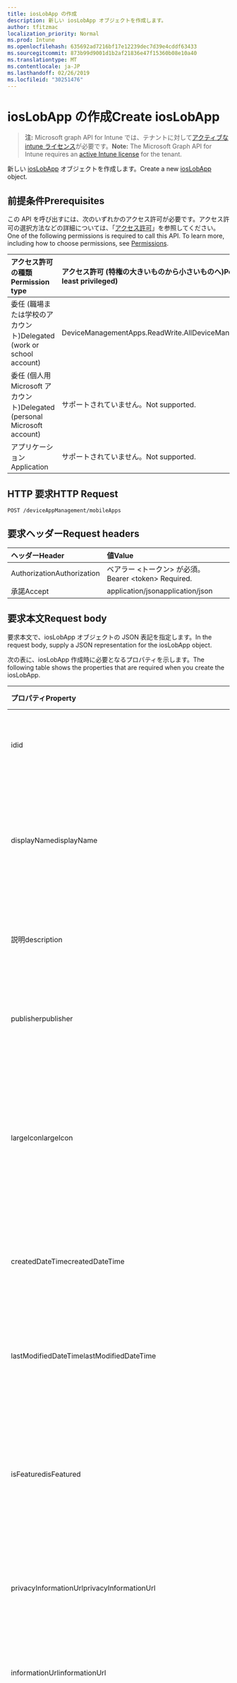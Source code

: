 ```yaml
---
title: iosLobApp の作成
description: 新しい iosLobApp オブジェクトを作成します。
author: tfitzmac
localization_priority: Normal
ms.prod: Intune
ms.openlocfilehash: 635692ad7216bf17e12239dec7d39e4cddf63433
ms.sourcegitcommit: 873b99d9001d1b2af21836e47f15360b08e10a40
ms.translationtype: MT
ms.contentlocale: ja-JP
ms.lasthandoff: 02/26/2019
ms.locfileid: "30251476"
---
```

# <a name="create-ioslobapp"></a><span data-ttu-id="18f56-103">iosLobApp の作成</span><span class="sxs-lookup"><span data-stu-id="18f56-103">Create iosLobApp</span></span>

> <span data-ttu-id="18f56-104">**注:** Microsoft graph API for Intune では、テナントに対して[アクティブな intune ライセンス](https://go.microsoft.com/fwlink/?linkid=839381)が必要です。</span><span class="sxs-lookup"><span data-stu-id="18f56-104">**Note:** The Microsoft Graph API for Intune requires an [active Intune license](https://go.microsoft.com/fwlink/?linkid=839381) for the tenant.</span></span>

<span data-ttu-id="18f56-105">新しい [iosLobApp](../resources/intune-apps-ioslobapp.md) オブジェクトを作成します。</span><span class="sxs-lookup"><span data-stu-id="18f56-105">Create a new [iosLobApp](../resources/intune-apps-ioslobapp.md) object.</span></span>

## <a name="prerequisites"></a><span data-ttu-id="18f56-106">前提条件</span><span class="sxs-lookup"><span data-stu-id="18f56-106">Prerequisites</span></span>
<span data-ttu-id="18f56-p101">この API を呼び出すには、次のいずれかのアクセス許可が必要です。アクセス許可の選択方法などの詳細については、「[アクセス許可](/concepts/permissions-reference.md)」を参照してください。</span><span class="sxs-lookup"><span data-stu-id="18f56-p101">One of the following permissions is required to call this API. To learn more, including how to choose permissions, see [Permissions](/concepts/permissions-reference.md).</span></span>

|<span data-ttu-id="18f56-109">アクセス許可の種類</span><span class="sxs-lookup"><span data-stu-id="18f56-109">Permission type</span></span>|<span data-ttu-id="18f56-110">アクセス許可 (特権の大きいものから小さいものへ)</span><span class="sxs-lookup"><span data-stu-id="18f56-110">Permissions (from most to least privileged)</span></span>|
|:---|:---|
|<span data-ttu-id="18f56-111">委任 (職場または学校のアカウント)</span><span class="sxs-lookup"><span data-stu-id="18f56-111">Delegated (work or school account)</span></span>|<span data-ttu-id="18f56-112">DeviceManagementApps.ReadWrite.All</span><span class="sxs-lookup"><span data-stu-id="18f56-112">DeviceManagementApps.ReadWrite.All</span></span>|
|<span data-ttu-id="18f56-113">委任 (個人用 Microsoft アカウント)</span><span class="sxs-lookup"><span data-stu-id="18f56-113">Delegated (personal Microsoft account)</span></span>|<span data-ttu-id="18f56-114">サポートされていません。</span><span class="sxs-lookup"><span data-stu-id="18f56-114">Not supported.</span></span>|
|<span data-ttu-id="18f56-115">アプリケーション</span><span class="sxs-lookup"><span data-stu-id="18f56-115">Application</span></span>|<span data-ttu-id="18f56-116">サポートされていません。</span><span class="sxs-lookup"><span data-stu-id="18f56-116">Not supported.</span></span>|

## <a name="http-request"></a><span data-ttu-id="18f56-117">HTTP 要求</span><span class="sxs-lookup"><span data-stu-id="18f56-117">HTTP Request</span></span>
<!-- {
  "blockType": "ignored"
}
-->
``` http
POST /deviceAppManagement/mobileApps
```

## <a name="request-headers"></a><span data-ttu-id="18f56-118">要求ヘッダー</span><span class="sxs-lookup"><span data-stu-id="18f56-118">Request headers</span></span>
|<span data-ttu-id="18f56-119">ヘッダー</span><span class="sxs-lookup"><span data-stu-id="18f56-119">Header</span></span>|<span data-ttu-id="18f56-120">値</span><span class="sxs-lookup"><span data-stu-id="18f56-120">Value</span></span>|
|:---|:---|
|<span data-ttu-id="18f56-121">Authorization</span><span class="sxs-lookup"><span data-stu-id="18f56-121">Authorization</span></span>|<span data-ttu-id="18f56-122">ベアラー &lt;トークン&gt; が必須。</span><span class="sxs-lookup"><span data-stu-id="18f56-122">Bearer &lt;token&gt; Required.</span></span>|
|<span data-ttu-id="18f56-123">承諾</span><span class="sxs-lookup"><span data-stu-id="18f56-123">Accept</span></span>|<span data-ttu-id="18f56-124">application/json</span><span class="sxs-lookup"><span data-stu-id="18f56-124">application/json</span></span>|

## <a name="request-body"></a><span data-ttu-id="18f56-125">要求本文</span><span class="sxs-lookup"><span data-stu-id="18f56-125">Request body</span></span>
<span data-ttu-id="18f56-126">要求本文で、iosLobApp オブジェクトの JSON 表記を指定します。</span><span class="sxs-lookup"><span data-stu-id="18f56-126">In the request body, supply a JSON representation for the iosLobApp object.</span></span>

<span data-ttu-id="18f56-127">次の表に、iosLobApp 作成時に必要となるプロパティを示します。</span><span class="sxs-lookup"><span data-stu-id="18f56-127">The following table shows the properties that are required when you create the iosLobApp.</span></span>

|<span data-ttu-id="18f56-128">プロパティ</span><span class="sxs-lookup"><span data-stu-id="18f56-128">Property</span></span>|<span data-ttu-id="18f56-129">型</span><span class="sxs-lookup"><span data-stu-id="18f56-129">Type</span></span>|<span data-ttu-id="18f56-130">説明</span><span class="sxs-lookup"><span data-stu-id="18f56-130">Description</span></span>|
|:---|:---|:---|
|<span data-ttu-id="18f56-131">id</span><span class="sxs-lookup"><span data-stu-id="18f56-131">id</span></span>|<span data-ttu-id="18f56-132">文字列</span><span class="sxs-lookup"><span data-stu-id="18f56-132">String</span></span>|<span data-ttu-id="18f56-133">エンティティのキー。</span><span class="sxs-lookup"><span data-stu-id="18f56-133">Key of the entity.</span></span> <span data-ttu-id="18f56-134">[mobileApp](../resources/intune-apps-mobileapp.md) から継承します</span><span class="sxs-lookup"><span data-stu-id="18f56-134">Inherited from [mobileApp](../resources/intune-apps-mobileapp.md)</span></span>|
|<span data-ttu-id="18f56-135">displayName</span><span class="sxs-lookup"><span data-stu-id="18f56-135">displayName</span></span>|<span data-ttu-id="18f56-136">String</span><span class="sxs-lookup"><span data-stu-id="18f56-136">String</span></span>|<span data-ttu-id="18f56-137">管理者が提供またはインポートしたアプリのタイトル。</span><span class="sxs-lookup"><span data-stu-id="18f56-137">The admin provided or imported title of the app.</span></span> <span data-ttu-id="18f56-138">[mobileApp](../resources/intune-apps-mobileapp.md) から継承します</span><span class="sxs-lookup"><span data-stu-id="18f56-138">Inherited from [mobileApp](../resources/intune-apps-mobileapp.md)</span></span>|
|<span data-ttu-id="18f56-139">説明</span><span class="sxs-lookup"><span data-stu-id="18f56-139">description</span></span>|<span data-ttu-id="18f56-140">文字列</span><span class="sxs-lookup"><span data-stu-id="18f56-140">String</span></span>|<span data-ttu-id="18f56-141">アプリの説明。</span><span class="sxs-lookup"><span data-stu-id="18f56-141">The description of the app.</span></span> <span data-ttu-id="18f56-142">[mobileApp](../resources/intune-apps-mobileapp.md) から継承します</span><span class="sxs-lookup"><span data-stu-id="18f56-142">Inherited from [mobileApp](../resources/intune-apps-mobileapp.md)</span></span>|
|<span data-ttu-id="18f56-143">publisher</span><span class="sxs-lookup"><span data-stu-id="18f56-143">publisher</span></span>|<span data-ttu-id="18f56-144">String</span><span class="sxs-lookup"><span data-stu-id="18f56-144">String</span></span>|<span data-ttu-id="18f56-145">アプリの発行元。</span><span class="sxs-lookup"><span data-stu-id="18f56-145">The publisher of the app.</span></span> <span data-ttu-id="18f56-146">[mobileApp](../resources/intune-apps-mobileapp.md) から継承します</span><span class="sxs-lookup"><span data-stu-id="18f56-146">Inherited from [mobileApp](../resources/intune-apps-mobileapp.md)</span></span>|
|<span data-ttu-id="18f56-147">largeIcon</span><span class="sxs-lookup"><span data-stu-id="18f56-147">largeIcon</span></span>|[<span data-ttu-id="18f56-148">mimeContent</span><span class="sxs-lookup"><span data-stu-id="18f56-148">mimeContent</span></span>](../resources/intune-shared-mimecontent.md)|<span data-ttu-id="18f56-149">アプリの詳細に表示され、アイコンのアップロードに使用される大きなアイコン。</span><span class="sxs-lookup"><span data-stu-id="18f56-149">The large icon, to be displayed in the app details and used for upload of the icon.</span></span> <span data-ttu-id="18f56-150">[mobileApp](../resources/intune-apps-mobileapp.md) から継承します</span><span class="sxs-lookup"><span data-stu-id="18f56-150">Inherited from [mobileApp](../resources/intune-apps-mobileapp.md)</span></span>|
|<span data-ttu-id="18f56-151">createdDateTime</span><span class="sxs-lookup"><span data-stu-id="18f56-151">createdDateTime</span></span>|<span data-ttu-id="18f56-152">DateTimeOffset</span><span class="sxs-lookup"><span data-stu-id="18f56-152">DateTimeOffset</span></span>|<span data-ttu-id="18f56-153">アプリが作成された日時。</span><span class="sxs-lookup"><span data-stu-id="18f56-153">The date and time the app was created.</span></span> <span data-ttu-id="18f56-154">[mobileApp](../resources/intune-apps-mobileapp.md) から継承します</span><span class="sxs-lookup"><span data-stu-id="18f56-154">Inherited from [mobileApp](../resources/intune-apps-mobileapp.md)</span></span>|
|<span data-ttu-id="18f56-155">lastModifiedDateTime</span><span class="sxs-lookup"><span data-stu-id="18f56-155">lastModifiedDateTime</span></span>|<span data-ttu-id="18f56-156">DateTimeOffset</span><span class="sxs-lookup"><span data-stu-id="18f56-156">DateTimeOffset</span></span>|<span data-ttu-id="18f56-157">アプリが最後に変更された日時。</span><span class="sxs-lookup"><span data-stu-id="18f56-157">The date and time the app was last modified.</span></span> <span data-ttu-id="18f56-158">[mobileApp](../resources/intune-apps-mobileapp.md) から継承します</span><span class="sxs-lookup"><span data-stu-id="18f56-158">Inherited from [mobileApp](../resources/intune-apps-mobileapp.md)</span></span>|
|<span data-ttu-id="18f56-159">isFeatured</span><span class="sxs-lookup"><span data-stu-id="18f56-159">isFeatured</span></span>|<span data-ttu-id="18f56-160">Boolean</span><span class="sxs-lookup"><span data-stu-id="18f56-160">Boolean</span></span>|<span data-ttu-id="18f56-161">アプリが管理者のおすすめとしてマークされたかどうかを示す値。[mobileApp](../resources/intune-apps-mobileapp.md) から継承します</span><span class="sxs-lookup"><span data-stu-id="18f56-161">The value indicating whether the app is marked as featured by the admin. Inherited from [mobileApp](../resources/intune-apps-mobileapp.md)</span></span>|
|<span data-ttu-id="18f56-162">privacyInformationUrl</span><span class="sxs-lookup"><span data-stu-id="18f56-162">privacyInformationUrl</span></span>|<span data-ttu-id="18f56-163">String</span><span class="sxs-lookup"><span data-stu-id="18f56-163">String</span></span>|<span data-ttu-id="18f56-164">プライバシーに関する声明の URL。</span><span class="sxs-lookup"><span data-stu-id="18f56-164">The privacy statement Url.</span></span> <span data-ttu-id="18f56-165">[mobileApp](../resources/intune-apps-mobileapp.md) から継承します</span><span class="sxs-lookup"><span data-stu-id="18f56-165">Inherited from [mobileApp](../resources/intune-apps-mobileapp.md)</span></span>|
|<span data-ttu-id="18f56-166">informationUrl</span><span class="sxs-lookup"><span data-stu-id="18f56-166">informationUrl</span></span>|<span data-ttu-id="18f56-167">String</span><span class="sxs-lookup"><span data-stu-id="18f56-167">String</span></span>|<span data-ttu-id="18f56-168">詳細情報の URL。</span><span class="sxs-lookup"><span data-stu-id="18f56-168">The more information Url.</span></span> <span data-ttu-id="18f56-169">[mobileApp](../resources/intune-apps-mobileapp.md) から継承します</span><span class="sxs-lookup"><span data-stu-id="18f56-169">Inherited from [mobileApp](../resources/intune-apps-mobileapp.md)</span></span>|
|<span data-ttu-id="18f56-170">owner</span><span class="sxs-lookup"><span data-stu-id="18f56-170">owner</span></span>|<span data-ttu-id="18f56-171">String</span><span class="sxs-lookup"><span data-stu-id="18f56-171">String</span></span>|<span data-ttu-id="18f56-172">アプリの所有者。</span><span class="sxs-lookup"><span data-stu-id="18f56-172">The owner of the app.</span></span> <span data-ttu-id="18f56-173">[mobileApp](../resources/intune-apps-mobileapp.md) から継承します</span><span class="sxs-lookup"><span data-stu-id="18f56-173">Inherited from [mobileApp](../resources/intune-apps-mobileapp.md)</span></span>|
|<span data-ttu-id="18f56-174">developer</span><span class="sxs-lookup"><span data-stu-id="18f56-174">developer</span></span>|<span data-ttu-id="18f56-175">String</span><span class="sxs-lookup"><span data-stu-id="18f56-175">String</span></span>|<span data-ttu-id="18f56-176">アプリの開発者。</span><span class="sxs-lookup"><span data-stu-id="18f56-176">The developer of the app.</span></span> <span data-ttu-id="18f56-177">[mobileApp](../resources/intune-apps-mobileapp.md) から継承します</span><span class="sxs-lookup"><span data-stu-id="18f56-177">Inherited from [mobileApp](../resources/intune-apps-mobileapp.md)</span></span>|
|<span data-ttu-id="18f56-178">notes</span><span class="sxs-lookup"><span data-stu-id="18f56-178">notes</span></span>|<span data-ttu-id="18f56-179">String</span><span class="sxs-lookup"><span data-stu-id="18f56-179">String</span></span>|<span data-ttu-id="18f56-180">アプリ用のメモ。</span><span class="sxs-lookup"><span data-stu-id="18f56-180">Notes for the app.</span></span> <span data-ttu-id="18f56-181">[mobileApp](../resources/intune-apps-mobileapp.md) から継承します</span><span class="sxs-lookup"><span data-stu-id="18f56-181">Inherited from [mobileApp](../resources/intune-apps-mobileapp.md)</span></span>|
|<span data-ttu-id="18f56-182">publishingState</span><span class="sxs-lookup"><span data-stu-id="18f56-182">publishingState</span></span>|[<span data-ttu-id="18f56-183">mobileAppPublishingState</span><span class="sxs-lookup"><span data-stu-id="18f56-183">mobileAppPublishingState</span></span>](../resources/intune-apps-mobileapppublishingstate.md)|<span data-ttu-id="18f56-184">アプリの発行の状態。</span><span class="sxs-lookup"><span data-stu-id="18f56-184">The publishing state for the app.</span></span> <span data-ttu-id="18f56-185">アプリが発行されていない限り、アプリを割り当てることができません。</span><span class="sxs-lookup"><span data-stu-id="18f56-185">The app cannot be assigned unless the app is published.</span></span> <span data-ttu-id="18f56-186">[mobileApp](../resources/intune-apps-mobileapp.md)から継承されます。</span><span class="sxs-lookup"><span data-stu-id="18f56-186">Inherited from [mobileApp](../resources/intune-apps-mobileapp.md).</span></span> <span data-ttu-id="18f56-187">可能な値は `notPublished`、`processing`、`published` です。</span><span class="sxs-lookup"><span data-stu-id="18f56-187">Possible values are: `notPublished`, `processing`, `published`.</span></span>|
|<span data-ttu-id="18f56-188">committedContentVersion</span><span class="sxs-lookup"><span data-stu-id="18f56-188">committedContentVersion</span></span>|<span data-ttu-id="18f56-189">String</span><span class="sxs-lookup"><span data-stu-id="18f56-189">String</span></span>|<span data-ttu-id="18f56-190">内部にコミットされたコンテンツのバージョン。</span><span class="sxs-lookup"><span data-stu-id="18f56-190">The internal committed content version.</span></span> <span data-ttu-id="18f56-191">[mobileLobApp](../resources/intune-apps-mobilelobapp.md) から継承します</span><span class="sxs-lookup"><span data-stu-id="18f56-191">Inherited from [mobileLobApp](../resources/intune-apps-mobilelobapp.md)</span></span>|
|<span data-ttu-id="18f56-192">fileName</span><span class="sxs-lookup"><span data-stu-id="18f56-192">fileName</span></span>|<span data-ttu-id="18f56-193">文字列型 (String)</span><span class="sxs-lookup"><span data-stu-id="18f56-193">String</span></span>|<span data-ttu-id="18f56-194">メインの Lob アプリケーションのファイル名。</span><span class="sxs-lookup"><span data-stu-id="18f56-194">The name of the main Lob application file.</span></span> <span data-ttu-id="18f56-195">[mobileLobApp](../resources/intune-apps-mobilelobapp.md) から継承します</span><span class="sxs-lookup"><span data-stu-id="18f56-195">Inherited from [mobileLobApp](../resources/intune-apps-mobilelobapp.md)</span></span>|
|<span data-ttu-id="18f56-196">size</span><span class="sxs-lookup"><span data-stu-id="18f56-196">size</span></span>|<span data-ttu-id="18f56-197">Int64</span><span class="sxs-lookup"><span data-stu-id="18f56-197">Int64</span></span>|<span data-ttu-id="18f56-198">アップロードされたすべてのファイルを含む合計サイズ。</span><span class="sxs-lookup"><span data-stu-id="18f56-198">The total size, including all uploaded files.</span></span> <span data-ttu-id="18f56-199">[mobileLobApp](../resources/intune-apps-mobilelobapp.md) から継承します</span><span class="sxs-lookup"><span data-stu-id="18f56-199">Inherited from [mobileLobApp](../resources/intune-apps-mobilelobapp.md)</span></span>|
|<span data-ttu-id="18f56-200">bundleId</span><span class="sxs-lookup"><span data-stu-id="18f56-200">bundleId</span></span>|<span data-ttu-id="18f56-201">String</span><span class="sxs-lookup"><span data-stu-id="18f56-201">String</span></span>|<span data-ttu-id="18f56-202">ID 名。</span><span class="sxs-lookup"><span data-stu-id="18f56-202">The Identity Name.</span></span>|
|<span data-ttu-id="18f56-203">applicableDeviceType</span><span class="sxs-lookup"><span data-stu-id="18f56-203">applicableDeviceType</span></span>|[<span data-ttu-id="18f56-204">iosDeviceType</span><span class="sxs-lookup"><span data-stu-id="18f56-204">iosDeviceType</span></span>](../resources/intune-apps-iosdevicetype.md)|<span data-ttu-id="18f56-205">このアプリを実行できる iOS アーキテクチャ。</span><span class="sxs-lookup"><span data-stu-id="18f56-205">The iOS architecture for which this app can run on.</span></span>|
|<span data-ttu-id="18f56-206">minimumSupportedOperatingSystem</span><span class="sxs-lookup"><span data-stu-id="18f56-206">minimumSupportedOperatingSystem</span></span>|[<span data-ttu-id="18f56-207">iosMinimumOperatingSystem</span><span class="sxs-lookup"><span data-stu-id="18f56-207">iosMinimumOperatingSystem</span></span>](../resources/intune-apps-iosminimumoperatingsystem.md)|<span data-ttu-id="18f56-208">該当するオペレーティング システムの最小の値です。</span><span class="sxs-lookup"><span data-stu-id="18f56-208">The value for the minimum applicable operating system.</span></span>|
|<span data-ttu-id="18f56-209">expirationDateTime</span><span class="sxs-lookup"><span data-stu-id="18f56-209">expirationDateTime</span></span>|<span data-ttu-id="18f56-210">DateTimeOffset</span><span class="sxs-lookup"><span data-stu-id="18f56-210">DateTimeOffset</span></span>|<span data-ttu-id="18f56-211">有効期限。</span><span class="sxs-lookup"><span data-stu-id="18f56-211">The expiration time.</span></span>|
|<span data-ttu-id="18f56-212">VersionNumber</span><span class="sxs-lookup"><span data-stu-id="18f56-212">versionNumber</span></span>|<span data-ttu-id="18f56-213">String</span><span class="sxs-lookup"><span data-stu-id="18f56-213">String</span></span>|<span data-ttu-id="18f56-214">iOS 基幹業務 (LoB) アプリのバージョン番号。</span><span class="sxs-lookup"><span data-stu-id="18f56-214">The version number of iOS Line of Business (LoB) app.</span></span>|
|<span data-ttu-id="18f56-215">buildNumber</span><span class="sxs-lookup"><span data-stu-id="18f56-215">buildNumber</span></span>|<span data-ttu-id="18f56-216">String</span><span class="sxs-lookup"><span data-stu-id="18f56-216">String</span></span>|<span data-ttu-id="18f56-217">iOS 基幹業務 (LoB) アプリのビルド番号。</span><span class="sxs-lookup"><span data-stu-id="18f56-217">The build number of iOS Line of Business (LoB) app.</span></span>|



## <a name="response"></a><span data-ttu-id="18f56-218">応答</span><span class="sxs-lookup"><span data-stu-id="18f56-218">Response</span></span>
<span data-ttu-id="18f56-219">成功した場合、このメソッドは `201 Created` 応答コードと、応答本文で [iosLobApp](../resources/intune-apps-ioslobapp.md) オブジェクトを返します。</span><span class="sxs-lookup"><span data-stu-id="18f56-219">If successful, this method returns a `201 Created` response code and a [iosLobApp](../resources/intune-apps-ioslobapp.md) object in the response body.</span></span>

## <a name="example"></a><span data-ttu-id="18f56-220">例</span><span class="sxs-lookup"><span data-stu-id="18f56-220">Example</span></span>

### <a name="request"></a><span data-ttu-id="18f56-221">要求</span><span class="sxs-lookup"><span data-stu-id="18f56-221">Request</span></span>
<span data-ttu-id="18f56-222">以下は、要求の例です。</span><span class="sxs-lookup"><span data-stu-id="18f56-222">Here is an example of the request.</span></span>
``` http
POST https://graph.microsoft.com/v1.0/deviceAppManagement/mobileApps
Content-type: application/json
Content-length: 1209

{
  "@odata.type": "#microsoft.graph.iosLobApp",
  "displayName": "Display Name value",
  "description": "Description value",
  "publisher": "Publisher value",
  "largeIcon": {
    "@odata.type": "microsoft.graph.mimeContent",
    "type": "Type value",
    "value": "dmFsdWU="
  },
  "isFeatured": true,
  "privacyInformationUrl": "https://example.com/privacyInformationUrl/",
  "informationUrl": "https://example.com/informationUrl/",
  "owner": "Owner value",
  "developer": "Developer value",
  "notes": "Notes value",
  "publishingState": "processing",
  "committedContentVersion": "Committed Content Version value",
  "fileName": "File Name value",
  "size": 4,
  "bundleId": "Bundle Id value",
  "applicableDeviceType": {
    "@odata.type": "microsoft.graph.iosDeviceType",
    "iPad": true,
    "iPhoneAndIPod": true
  },
  "minimumSupportedOperatingSystem": {
    "@odata.type": "microsoft.graph.iosMinimumOperatingSystem",
    "v8_0": true,
    "v9_0": true,
    "v10_0": true,
    "v11_0": true,
    "v12_0": true
  },
  "expirationDateTime": "2016-12-31T23:57:57.2481234-08:00",
  "versionNumber": "Version Number value",
  "buildNumber": "Build Number value"
}
```

### <a name="response"></a><span data-ttu-id="18f56-223">応答</span><span class="sxs-lookup"><span data-stu-id="18f56-223">Response</span></span>
<span data-ttu-id="18f56-p118">以下は、応答の例です。注:簡潔にするために、ここに示す応答オブジェクトは切り詰められている場合があります。すべてのプロパティは実際の呼び出しから返されます。</span><span class="sxs-lookup"><span data-stu-id="18f56-p118">Here is an example of the response. Note: The response object shown here may be truncated for brevity. All of the properties will be returned from an actual call.</span></span>
``` http
HTTP/1.1 201 Created
Content-Type: application/json
Content-Length: 1381

{
  "@odata.type": "#microsoft.graph.iosLobApp",
  "id": "b34052ea-52ea-b340-ea52-40b3ea5240b3",
  "displayName": "Display Name value",
  "description": "Description value",
  "publisher": "Publisher value",
  "largeIcon": {
    "@odata.type": "microsoft.graph.mimeContent",
    "type": "Type value",
    "value": "dmFsdWU="
  },
  "createdDateTime": "2017-01-01T00:02:43.5775965-08:00",
  "lastModifiedDateTime": "2017-01-01T00:00:35.1329464-08:00",
  "isFeatured": true,
  "privacyInformationUrl": "https://example.com/privacyInformationUrl/",
  "informationUrl": "https://example.com/informationUrl/",
  "owner": "Owner value",
  "developer": "Developer value",
  "notes": "Notes value",
  "publishingState": "processing",
  "committedContentVersion": "Committed Content Version value",
  "fileName": "File Name value",
  "size": 4,
  "bundleId": "Bundle Id value",
  "applicableDeviceType": {
    "@odata.type": "microsoft.graph.iosDeviceType",
    "iPad": true,
    "iPhoneAndIPod": true
  },
  "minimumSupportedOperatingSystem": {
    "@odata.type": "microsoft.graph.iosMinimumOperatingSystem",
    "v8_0": true,
    "v9_0": true,
    "v10_0": true,
    "v11_0": true,
    "v12_0": true
  },
  "expirationDateTime": "2016-12-31T23:57:57.2481234-08:00",
  "versionNumber": "Version Number value",
  "buildNumber": "Build Number value"
}
```



